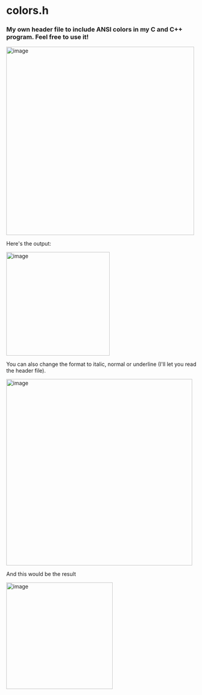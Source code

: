 # colors.h

### My own header file to include ANSI colors in my C and C++ program. Feel free to use it!

<img width="498" alt="image" src="https://user-images.githubusercontent.com/50541029/155704637-4759b4ba-2c20-499c-910d-299c6d62b154.png">

Here's the output:

<img width="274" alt="image" src="https://user-images.githubusercontent.com/50541029/155704696-28873efb-a421-472f-aef9-5c53349f0129.png">

You can also change the format to italic, normal or underline (I'll let you read the header file).

<img width="493" alt="image" src="https://user-images.githubusercontent.com/50541029/155704847-de6ea86f-a891-4e3d-b153-c09c1bdb11a1.png">

And this would be the result

<img width="282" alt="image" src="https://user-images.githubusercontent.com/50541029/155704874-69358249-b08c-4455-bdf9-830455be33ef.png">
